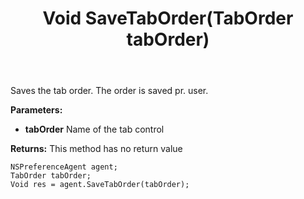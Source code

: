 ﻿---
uid: crmscript_ref_NSPreferenceAgent_SaveTabOrder
title: Void SaveTabOrder(TabOrder tabOrder)
intellisense: NSPreferenceAgent.SaveTabOrder
keywords: NSPreferenceAgent, SaveTabOrder
so.topic: reference
---

Saves the tab order. The order is saved pr. user.

**Parameters:**
 - **tabOrder** Name of the tab control

**Returns:** This method has no return value

```crmscript
NSPreferenceAgent agent;
TabOrder tabOrder;
Void res = agent.SaveTabOrder(tabOrder);
```

